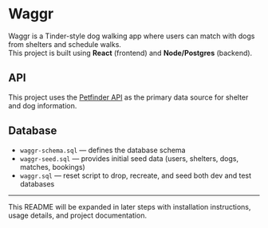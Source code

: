 # Waggr

Waggr is a Tinder-style dog walking app where users can match with dogs from shelters and schedule walks.  
This project is built using **React** (frontend) and **Node/Postgres** (backend).  

## API

This project uses the [Petfinder API](https://www.petfinder.com/developers/) as the primary data source for shelter and dog information.

## Database

- `waggr-schema.sql` — defines the database schema  
- `waggr-seed.sql` — provides initial seed data (users, shelters, dogs, matches, bookings)  
- `waggr.sql` — reset script to drop, recreate, and seed both dev and test databases  

---

This README will be expanded in later steps with installation instructions, usage details, and project documentation.
